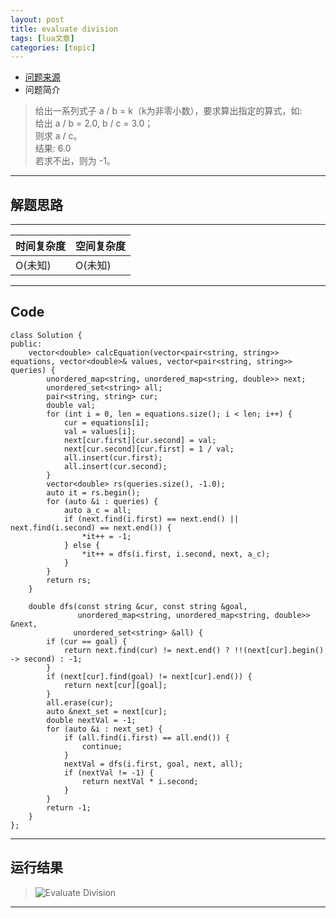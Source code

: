 ```yaml
---
layout: post
title: evaluate division 
tags: [lua文章]
categories: [topic]
---
```

  * [问题来源](https://leetcode.com/problems/evaluate-division/description/ "Evaluate Division")
  * 问题简介

> 给出一系列式子 a / b = k（k为非零小数），要求算出指定的算式，如:  
> 给出 a / b = 2.0, b / c = 3.0；  
> 则求 a / c。  
> 结果: 6.0  
> 若求不出，则为 -1。

* * *

## 解题思路

* * *

时间复杂度 | 空间复杂度  
---|---  
O(未知) | O(未知)  
  
* * *

## Code

    
    
    class Solution {
    public:
        vector<double> calcEquation(vector<pair<string, string>> equations, vector<double>& values, vector<pair<string, string>> queries) {
            unordered_map<string, unordered_map<string, double>> next;
            unordered_set<string> all;
            pair<string, string> cur;
            double val;
            for (int i = 0, len = equations.size(); i < len; i++) {
                cur = equations[i];
                val = values[i];
                next[cur.first][cur.second] = val;
                next[cur.second][cur.first] = 1 / val;
                all.insert(cur.first);
                all.insert(cur.second);
            }
            vector<double> rs(queries.size(), -1.0);
            auto it = rs.begin();
            for (auto &i : queries) {
                auto a_c = all;
                if (next.find(i.first) == next.end() || next.find(i.second) == next.end()) {
                    *it++ = -1;
                } else {
                    *it++ = dfs(i.first, i.second, next, a_c);
                }
            }
            return rs;
        }
    
        double dfs(const string &cur, const string &goal,
                   unordered_map<string, unordered_map<string, double>> &next,
                  unordered_set<string> &all) {
            if (cur == goal) {
                return next.find(cur) != next.end() ? !!(next[cur].begin() -> second) : -1;
            }
            if (next[cur].find(goal) != next[cur].end()) {
                return next[cur][goal];
            }
            all.erase(cur);
            auto &next_set = next[cur];
            double nextVal = -1;
            for (auto &i : next_set) {
                if (all.find(i.first) == all.end()) {
                    continue;
                }
                nextVal = dfs(i.first, goal, next, all);
                if (nextVal != -1) {
                    return nextVal * i.second;
                }
            }
            return -1;
        }
    };
    

* * *

## 运行结果

> ![Evaluate Division](https://guoyl6.github.io//img/Evaluate-Division.png)

* * *